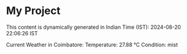 # My Project

This content is dynamically generated in Indian Time (IST): 2024-08-20 22:06:26 IST


Current Weather in Coimbatore:
Temperature: 27.88 °C
Condition: mist
